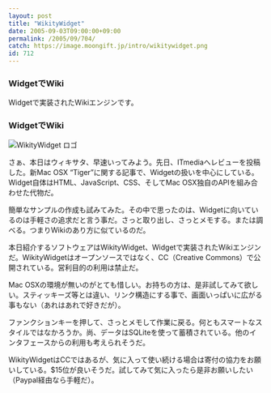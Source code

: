```yaml
---
layout: post
title: "WikityWidget"
date: 2005-09-03T09:00:00+09:00
permalink: /2005/09/704/
catch: https://image.moongift.jp/intro/wikitywidget.png
id: 712
---
```

### WidgetでWiki
  
Widgetで実装されたWikiエンジンです。  
<!--more-->  

### WidgetでWiki
  

![WikityWidget ロゴ](https://image.moongift.jp/intro/wikitywidget.png "WikityWidget ロゴ")

  

さぁ、本日はウィキサタ、早速いってみよう。先日、ITmediaへレビューを投稿した。新Mac OSX “Tiger”に関する記事で、Widgetの扱いを中心にしている。Widget自体はHTML、JavaScript、CSS、そしてMac OSX独自のAPIを組み合わせた代物だ。

  

簡単なサンプルの作成も試みてみた。その中で思ったのは、Widgetに向いているのは手軽さの追求だと言う事だ。さっと取り出し、さっとメモする。または調べる。つまりWikiのあり方に似ているのだ。

  

本日紹介するソフトウェアはWikityWidget、Widgetで実装されたWikiエンジンだ。WikityWidgetはオープンソースではなく、CC（Creative Commons）で公開されている。営利目的の利用は禁止だ。

  

Mac OSXの環境が無いのがとても惜しい。お持ちの方は、是非試してみて欲しい。スティッキーズ等とは違い、リンク構造にする事で、画面いっぱいに広がる事もない（あれはあれで好きだが）。

  

ファンクションキーを押して、さっとメモして作業に戻る。何ともスマートなスタイルではなかろうか。尚、データはSQLiteを使って蓄積されている。他のインタフェースからの利用も考えられそうだ。

  

WikityWidgetはCCではあるが、気に入って使い続ける場合は寄付の協力をお願いしている。$15位が良いそうだ。試してみて気に入ったら是非お願いしたい（Paypal経由なら手軽だ）。

